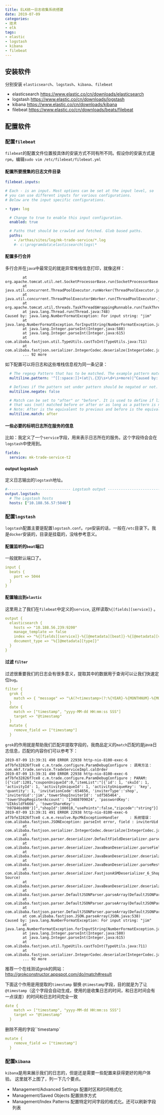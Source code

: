 ```yaml
---
title: ELK统一日志收集系统搭建
date: 2019-07-09
categories:
- 技术
- elk
tags:
- elastic
- logstash
- kibana
- filebeat
---
```


## 安装软件
分别安装 `elasticsearch`、`logstash`、`kibana`、`filebeat`

- elasticsearch https://www.elastic.co/cn/downloads/elasticsearch
- logstash https://www.elastic.co/cn/downloads/logstash
- kibana https://www.elastic.co/cn/downloads/kibana
- filebeat https://www.elastic.co/cn/downloads/beats/filebeat

## 配置软件
### 配置`filebeat`
`filebeat`的配置文件位置按具体的安装方式不同有所不同。假设你的安装方式是`rpm`，编辑`sudo vim /etc/filebeat/filebeat.yml`
#### 配置所要搜集的日志文件目录
```yml
filebeat.inputs:

# Each - is an input. Most options can be set at the input level, so
# you can use different inputs for various configurations.
# Below are the input specific configurations.

- type: log

  # Change to true to enable this input configuration.
  enabled: true

  # Paths that should be crawled and fetched. Glob based paths.
  paths:
    - /arthas/sites/log/mk-trade-service/*.log
    #- c:\programdata\elasticsearch\logs\*
```
#### 配置多行合并
多行合并在`java`中最常见的就是异常堆栈信息打印，就像这样：
```log
        at org.apache.tomcat.util.net.SocketProcessorBase.run(SocketProcessorBase.java:49)
        at java.util.concurrent.ThreadPoolExecutor.runWorker(ThreadPoolExecutor.java:1149)
        at java.util.concurrent.ThreadPoolExecutor$Worker.run(ThreadPoolExecutor.java:624)
        at org.apache.tomcat.util.threads.TaskThread$WrappingRunnable.run(TaskThread.java:61)
        at java.lang.Thread.run(Thread.java:748)
Caused by: java.lang.NumberFormatException: For input string: "jim"
        at java.lang.NumberFormatException.forInputString(NumberFormatException.java:65)
        at java.lang.Integer.parseInt(Integer.java:580)
        at java.lang.Integer.parseInt(Integer.java:615)
        at com.alibaba.fastjson.util.TypeUtils.castToInt(TypeUtils.java:711)
        at com.alibaba.fastjson.serializer.IntegerCodec.deserialze(IntegerCodec.java:95)
        ... 92 more
```
如下配置可以将日志和这些堆栈信息视为同一条记录：
```yaml
  # The regexp Pattern that has to be matched. The example pattern matches all lines starting with [
  multiline.pattern: '^[[:space:]]+(at|\.{3}\s+\d+\s+more)|^Caused by:'

  # Defines if the pattern set under pattern should be negated or not. Default is false.
  multiline.negate: false

  # Match can be set to "after" or "before". It is used to define if lines should be append to a pattern
  # that was (not) matched before or after or as long as a pattern is not matched based on negate.
  # Note: After is the equivalent to previous and before is the equivalent to to next in Logstash
  multiline.match: after
```

#### 一些必要的标明日志所在服务的信息
比如：我定义了一个`service`字段，用来表示日志所在的服务。这个字段待会会在`logstash`中使用到。
```yaml
fields:
  service: mk-trade-service-t2
```

#### output logstash
定义日志输出的`logstash`地址。
```yaml
#----------------------------- Logstash output --------------------------------
output.logstash:
  # The Logstash hosts
  hosts: ["10.188.56.57:5046"]
```

### 配置`logstash`
`logstash`配置主要是配置`logstash.conf`。`rpm`安装的话，一般在`/etc`目录下。我是`docker`安装的，目录是挂载的，没啥参考意义。

#### 配置监听的`beat`端口
一般就默认端口了。
```yaml
input {
  beats {
    port => 5044
  }
}
```

#### 配置输出到`elastic`
这里用上了我们在`filebeat`中定义的`service`, 这样读取`%{[fields][service]}` 。
```yml
output {
  elasticsearch {
    hosts => "10.188.56.239:9200"
    manage_template => false
    index => "%{[fields][service]}-%{[@metadata][beat]}-%{[@metadata][version]}-%{+YYYY.MM.dd}"
    document_type => "%{[@metadata][type]}"
  }
}
```

#### 过滤 `filter`

过滤很重要我们的日志会有很多意义，提取其中的数据用于查询可以让我们快速定位`bug`。
```yaml
filter {
  grok {
    match => { "message" => "\A(?<timestamp>(?:%{YEAR}-%{MONTHNUM}-%{MONTHDAY}[T ]%{HOUR}:?%{MINUTE}(?::?%{SECOND})?\s+%{NUMBER}?))\s+%{LOGLEVEL:loglevel}\s+%{NUMBER:pid}\s+(?<thread>(?:[a-zA-Z0-9-]+))\s+(?<traceId>[a-zA-Z0-9-]+)\s+(?<method>(?:[a-zA-Z0-9.]+))\s*: %{DATA:logMessage}({({[^}]+},?\s*)*})?\s*$(?<stacktrace>(?m:.*))?" }
  }
  date {
    match => ["timestamp", "yyyy-MM-dd HH:mm:ss SSS"]
    target => "@timestamp"
  }
  mutate {
    remove_field => ["timestamp"]
  }
```

`grok`的作用就是帮助我们匹配并提取字段的，我商品定义的`match`匹配的是java日志信息，匹配的内容你们可以参考下：
```log
2019-07-09 13:39:31 490 ERROR 22938 http-nio-8100-exec-6 af7bfe32826f7ce8 c.m.trade.configure.ParamDebugConfigure : 调用方法：com.mkf.trade.service.TradeServiceImpl.calOrder
2019-07-09 13:39:31 490 ERROR 22938 http-nio-8100-exec-6 af7bfe32826f7ce8 c.m.trade.configure.ParamDebugConfigure : PARAM: [{"cid":1201,"couponUniqueId":0,"itemList":"[{'id': 1, 'skuId': 1, 'activityId': 1, 'activityUniqueId': 1, 'activityUniqueKey': 'key', 'quantity': 1, 'invitationCode':654656, 'inviterType':'shop', 'inviterUid':'jim','towerShopInviterId': 'sdf565464', 'towerShopRegisterAccount': '13488709024', 'passwordKey': 'UIkksldfk666', 'towerShareKey': 'h97846s000'}]","shopId":100018,"usePoints":false,"zipcode":"string"}]
2019-07-09 13:39:31 491 ERROR 22938 http-nio-8100-exec-6 af7bfe32826f7ce8 c.m.e.resolve.RpcMkExceptionHandler     : 系统错误：com.alibaba.fastjson.JSONException: parseInt error, field : inviterUid
        at com.alibaba.fastjson.serializer.IntegerCodec.deserialze(IntegerCodec.java:99)
        at com.alibaba.fastjson.parser.deserializer.DefaultFieldDeserializer.parseField(DefaultFieldDeserializer.java:86)
        at com.alibaba.fastjson.parser.deserializer.JavaBeanDeserializer.parseField(JavaBeanDeserializer.java:1172)
        at com.alibaba.fastjson.parser.deserializer.JavaBeanDeserializer.deserialze(JavaBeanDeserializer.java:822)
        at com.alibaba.fastjson.parser.deserializer.JavaBeanDeserializer.parseRest(JavaBeanDeserializer.java:1414)
        at com.alibaba.fastjson.parser.deserializer.FastjsonASMDeserializer_6_ShoppingCartItemVo.deserialze(Unknown Source)
        at com.alibaba.fastjson.parser.deserializer.JavaBeanDeserializer.deserialze(JavaBeanDeserializer.java:269)
        at com.alibaba.fastjson.parser.DefaultJSONParser.parseArray(DefaultJSONParser.java:758)
        at com.alibaba.fastjson.parser.DefaultJSONParser.parseArray(DefaultJSONParser.java:692)
        at com.alibaba.fastjson.parser.DefaultJSONParser.parseArray(DefaultJSONParser.java:687)
        at com.alibaba.fastjson.JSON.parseArray(JSON.java:538)
Caused by: java.lang.NumberFormatException: For input string: "jim"
        at java.lang.NumberFormatException.forInputString(NumberFormatException.java:65)
        at java.lang.Integer.parseInt(Integer.java:580)
        at java.lang.Integer.parseInt(Integer.java:615)
        at com.alibaba.fastjson.util.TypeUtils.castToInt(TypeUtils.java:711)
        at com.alibaba.fastjson.serializer.IntegerCodec.deserialze(IntegerCodec.java:95)
        ... 92 more
```
推荐一个在线测试grok的网站：http://grokconstructor.appspot.com/do/match#result

下面这个作用是用提取的`timestamp` 替换 `@timestamp`字段，目的就是为了让`@timestamp`（这个字段会自动生成，使用的是收集日志的时间，和日志时间会有一点误差）的时间和日志时间完全一致
```yaml
date {
    match => ["timestamp", "yyyy-MM-dd HH:mm:ss SSS"]
    target => "@timestamp"
  }
```

删除不用的字段``timestamp`
```yaml
mutate {
    remove_field => ["timestamp"]
  }
```

### 配置`kibana`
`kibana`是用来展示我们的日志的，但是还是需要一些配置来获得更好的用户体验。
这里就不上图了，列一下几个要点。

- Management/Advanced Settings 配置时区和时间格式化
- Management/Saved Objects 配置排序方式
- Management/Index Patterns 配置特定时间字段的格式化。还可以刷新字段列表

